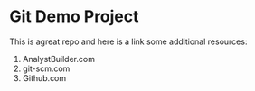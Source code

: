 # Git Demo Project

This is agreat repo and here is a link some additional resources:

1. AnalystBuilder.com
2. git-scm.com
3. Github.com
